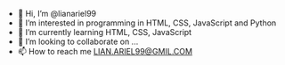 - 👋 Hi, I’m @lianariel99
- 👀 I’m interested in programming in HTML, CSS, JavaScript and Python
- 🌱 I’m currently learning HTML, CSS, JavaScript
- 💞️ I’m looking to collaborate on ...
- 📫 How to reach me LIAN.ARIEL99@GMIL.COM

<!---
lianariel99/lianariel99 is a ✨ special ✨ repository because its `README.md` (this file) appears on your GitHub profile.
You can click the Preview link to take a look at your changes.
--->
